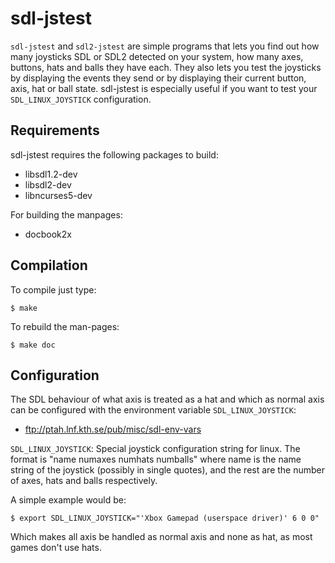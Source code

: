 sdl-jstest
==========

`sdl-jstest` and `sdl2-jstest` are simple programs that lets you find
out how many joysticks SDL or SDL2 detected on your system, how many
axes, buttons, hats and balls they have each. They also lets you test
the joysticks by displaying the events they send or by displaying
their current button, axis, hat or ball state. sdl-jstest is
especially useful if you want to test your `SDL_LINUX_JOYSTICK`
configuration.


Requirements
------------

sdl-jstest requires the following packages to build:

* libsdl1.2-dev
* libsdl2-dev
* libncurses5-dev

For building the manpages:

* docbook2x


Compilation
-----------

To compile just type:

    $ make

To rebuild the man-pages:

    $ make doc


Configuration
-------------

The SDL behaviour of what axis is treated as a hat and which as normal
axis can be configured with the environment variable
`SDL_LINUX_JOYSTICK`:

 * ftp://ptah.lnf.kth.se/pub/misc/sdl-env-vars

`SDL_LINUX_JOYSTICK`:
	Special joystick configuration string for linux. The format is
	"name numaxes numhats numballs"
	where name is the name string of the joystick (possibly in single
	quotes), and the rest are the number of axes, hats and balls
	respectively.

A simple example would be:

    $ export SDL_LINUX_JOYSTICK="'Xbox Gamepad (userspace driver)' 6 0 0"

Which makes all axis be handled as normal axis and none as hat, as
most games don't use hats.
